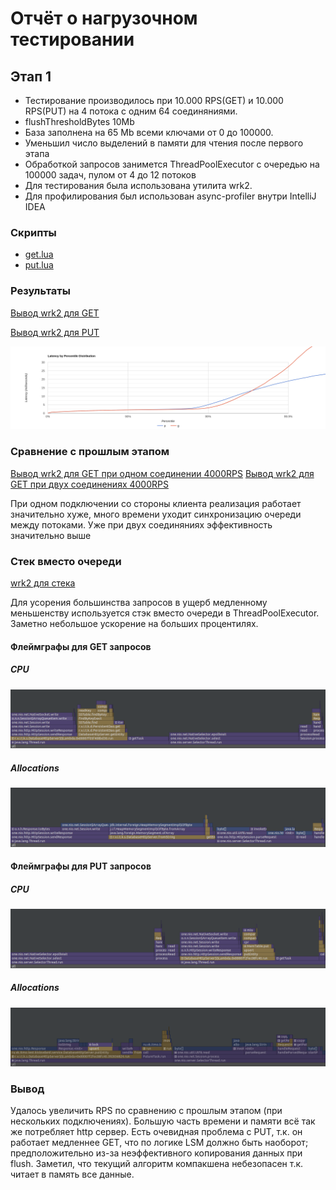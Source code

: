 # Отчёт о нагрузочном тестировании
## Этап 1

* Тестирование производилось при 10.000 RPS(GET) и 10.000 RPS(PUT) на 4 потока с одним 64 соединяниями.
* flushThresholdBytes 10Mb
* База заполнена на 65 Mb всеми ключами от 0 до 100000.
* Уменьшил число выделений в памяти для чтения после первого этапа
* Обработкой запросов занимется ThreadPoolExecutor с очередью на 100000 задач, 
пулом от 4 до 12 потоков
* Для тестирования была использована утилита wrk2.
* Для профилирования был использован async-profiler внутри IntelliJ IDEA


### Скрипты
* [get.lua](../scripts/get.lua)
* [put.lua](../scripts/put.lua)

### Результаты
[Вывод wrk2 для GET](get.txt)

[Вывод wrk2 для PUT](put.txt)

![](Histogram.png)

### Сравнение с прошлым этапом

[Вывод wrk2 для GET при одном соединении 4000RPS](getOneConnect.txt)
[Вывод wrk2 для GET при двух соединениях 4000RPS](getTwoConnects.txt)

При одном подключении со стороны клиента реализация работает значительно хуже,
много времени уходит синхронизацию очереди между потоками. Уже при двух соединяниях
эффективность значительно выше

### Стек вместо очереди

[wrk2 для стека](getStack.txt)

Для усорения большинства запросов в ущерб медленному меньшенству
используется стэк вместо очереди в ThreadPoolExecutor. Заметно небольшое ускорение
на больших процентилях.

#### Флеймграфы для GET запросов
##### CPU
![](getCpu.png)

##### Allocations
![](getMemory.png)


#### Флеймграфы для PUT запросов
##### CPU
![](putCpu.png)

##### Allocations
![](putMemory.png)

### Вывод
Удалось увеличить RPS по сравнению с прошлым этапом (при нескольких подключениях).
Большую часть времени и памяти всё так же потребляет http сервер.
Есть очевидная проблема с PUT, т.к. он работает медленнее GET, что по логике LSM должно быть наоборот;
предположительно из-за неэффективного копирования данных при flush.
Заметил, что текущий алгоритм компакшена небезопасен т.к. читает в память все данные.


